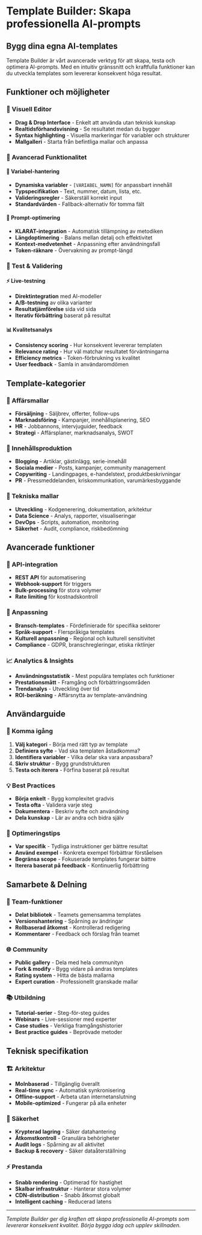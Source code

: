 # Template Builder: Skapa professionella AI-prompts

## Bygg dina egna AI-templates

Template Builder är vårt avancerade verktyg för att skapa, testa och optimera AI-prompts. Med en intuitiv gränssnitt och kraftfulla funktioner kan du utveckla templates som levererar konsekvent höga resultat.

## Funktioner och möjligheter

### 🎨 Visuell Editor
- **Drag & Drop Interface** - Enkelt att använda utan teknisk kunskap
- **Realtidsförhandsvisning** - Se resultatet medan du bygger
- **Syntax highlighting** - Visuella markeringar för variabler och strukturer
- **Mallgalleri** - Starta från befintliga mallar och anpassa

### 🔧 Avancerad Funktionalitet

#### 📝 Variabel-hantering
- **Dynamiska variabler** - `[VARIABEL_NAMN]` för anpassbart innehåll
- **Typspecifikation** - Text, nummer, datum, lista, etc.
- **Valideringsregler** - Säkerställ korrekt input
- **Standardvärden** - Fallback-alternativ för tomma fält

#### 🎯 Prompt-optimering
- **KLARAT-integration** - Automatisk tillämpning av metodiken
- **Längdoptimering** - Balans mellan detalj och effektivitet
- **Kontext-medvetenhet** - Anpassning efter användningsfall
- **Token-räknare** - Övervakning av prompt-längd

### 🧪 Test & Validering

#### ⚡ Live-testning
- **Direktintegration** med AI-modeller
- **A/B-testning** av olika varianter
- **Resultatjämförelse** sida vid sida
- **Iterativ förbättring** baserat på resultat

#### 📊 Kvalitetsanalys
- **Consistency scoring** - Hur konsekvent levererar templaten
- **Relevance rating** - Hur väl matchar resultatet förväntningarna
- **Efficiency metrics** - Token-förbrukning vs kvalitet
- **User feedback** - Samla in användaromdömen

## Template-kategorier

### 💼 Affärsmallar
- **Försäljning** - Säljbrev, offerter, follow-ups
- **Marknadsföring** - Kampanjer, innehållsplanering, SEO
- **HR** - Jobbannons, intervjuguider, feedback
- **Strategi** - Affärsplaner, marknadsanalys, SWOT

### 📝 Innehållsproduktion
- **Blogging** - Artiklar, gästinlägg, serie-innehåll
- **Sociala medier** - Posts, kampanjer, community management
- **Copywriting** - Landingpages, e-handelstext, produktbeskrivningar
- **PR** - Pressmeddelanden, kriskommunkation, varumärkesbyggande

### 🔬 Tekniska mallar
- **Utveckling** - Kodgenerering, dokumentation, arkitektur
- **Data Science** - Analys, rapporter, visualiseringar
- **DevOps** - Scripts, automation, monitoring
- **Säkerhet** - Audit, compliance, riskbedömning

## Avancerade funktioner

### 🔗 API-integration
- **REST API** för automatisering
- **Webhook-support** för triggers
- **Bulk-processing** för stora volymer
- **Rate limiting** för kostnadskontroll

### 🎨 Anpassning
- **Bransch-templates** - Fördefinierade för specifika sektorer
- **Språk-support** - Flerspråkiga templates
- **Kulturell anpassning** - Regional och kulturell sensitivitet
- **Compliance** - GDPR, branschregleringar, etiska riktlinjer

### 📈 Analytics & Insights
- **Användningsstatistik** - Mest populära templates och funktioner
- **Prestationsmått** - Framgång och förbättringsområden
- **Trendanalys** - Utveckling över tid
- **ROI-beräkning** - Affärsnytta av template-användning

## Användarguide

### 🚀 Komma igång
1. **Välj kategori** - Börja med rätt typ av template
2. **Definiera syfte** - Vad ska templaten åstadkomma?
3. **Identifiera variabler** - Vilka delar ska vara anpassbara?
4. **Skriv struktur** - Bygg grundstrukturen
5. **Testa och iterera** - Förfina baserat på resultat

### 💡 Best Practices
- **Börja enkelt** - Bygg komplexitet gradvis
- **Testa ofta** - Validera varje steg
- **Dokumentera** - Beskriv syfte och användning
- **Dela kunskap** - Lär av andra och bidra själv

### 🎯 Optimeringstips
- **Var specifik** - Tydliga instruktioner ger bättre resultat
- **Använd exempel** - Konkreta exempel förbättrar förståelsen
- **Begränsa scope** - Fokuserade templates fungerar bättre
- **Iterera baserat på feedback** - Kontinuerlig förbättring

## Samarbete & Delning

### 👥 Team-funktioner
- **Delat bibliotek** - Teamets gemensamma templates
- **Versionshantering** - Spårning av ändringar
- **Rollbaserad åtkomst** - Kontrollerad redigering
- **Kommentarer** - Feedback och förslag från teamet

### 🌐 Community
- **Public gallery** - Dela med hela communityn
- **Fork & modify** - Bygg vidare på andras templates
- **Rating system** - Hitta de bästa mallarna
- **Expert curation** - Professionellt granskade mallar

### 📚 Utbildning
- **Tutorial-serier** - Steg-för-steg guides
- **Webinars** - Live-sessioner med experter
- **Case studies** - Verkliga framgångshistorier
- **Best practice guides** - Beprövade metoder

## Teknisk specifikation

### 🏗️ Arkitektur
- **Molnbaserad** - Tillgänglig överallt
- **Real-time sync** - Automatisk synkronisering
- **Offline-support** - Arbeta utan internetanslutning
- **Mobile-optimized** - Fungerar på alla enheter

### 🔐 Säkerhet
- **Krypterad lagring** - Säker datahantering
- **Åtkomstkontroll** - Granulära behörigheter
- **Audit logs** - Spårning av all aktivitet
- **Backup & recovery** - Säker dataåterställning

### ⚡ Prestanda
- **Snabb rendering** - Optimerad för hastighet
- **Skalbar infrastruktur** - Hanterar stora volymer
- **CDN-distribution** - Snabb åtkomst globalt
- **Intelligent caching** - Reducerad latens

---

*Template Builder ger dig kraften att skapa professionella AI-prompts som levererar konsekvent kvalitet. Börja bygga idag och upplev skillnaden.*